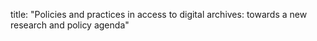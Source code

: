 title: "Policies and practices in access to digital archives: towards a new research and policy agenda"